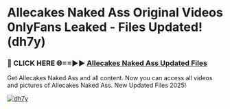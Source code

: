 # Allecakes Naked Ass Original Videos 0nlyFans Leaked - Files Updated! (dh7y)

<h3>🔴 CLICK HERE 🌐==►► <a href="https://tinyurl.com/up5wt9bj" rel="nofollow">Allecakes Naked Ass Updated Files</a></h3>

Get Allecakes Naked Ass and all content. Now you can access all videos and pictures of Allecakes Naked Ass. New Updated Files 2025!

[![dh7y](https://i.imgur.com/ABiUzMV.gif)](https://tinyurl.com/up5wt9bj)
